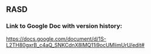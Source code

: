 ## RASD

### Link to Google Doc with version history:
https://docs.google.com/document/d/1S-L2TH80gxrB_c4aQ_SNKCdnX8lMQ11i9ocUMlimUrU/edit#